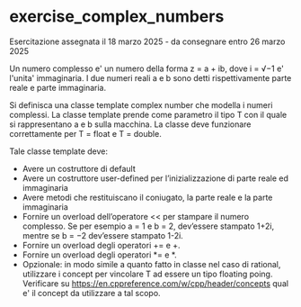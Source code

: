# exercise_complex_numbers
Esercitazione assegnata il 18 marzo 2025 - da consegnare entro 26 marzo 2025


Un numero complesso e' un numero della forma z = a + ib, dove i = √−1
e' l'unita' immaginaria. I due numeri reali a e b sono detti rispettivamente
parte reale e parte immaginaria.

Si definisca una classe template complex number che modella i numeri
complessi. La classe template prende come parametro il tipo T con il quale si
rappresentano a e b sulla macchina. La classe deve funzionare correttamente
per T = float e T = double. 

Tale classe template deve:
- Avere un costruttore di default
- Avere un costruttore user-defined per l’inizializzazione di parte reale
  ed immaginaria 
- Avere metodi che restituiscano il coniugato, la parte reale e la parte
  immaginaria 
- Fornire un overload dell’operatore << per stampare il numero complesso.
  Se per esempio a = 1 e b = 2, dev’essere stampato 1+2i, mentre
  se b = −2 dev’essere stampato 1-2i. 
- Fornire un overload degli operatori += e +. 
- Fornire un overload degli operatori *= e *.
- Opzionale: in modo simile a quanto fatto in classe nel caso di rational,
  utilizzare i concept per vincolare T ad essere un tipo floating poing.
  Verificare su https://en.cppreference.com/w/cpp/header/concepts
  qual e' il concept da utilizzare a tal scopo.
